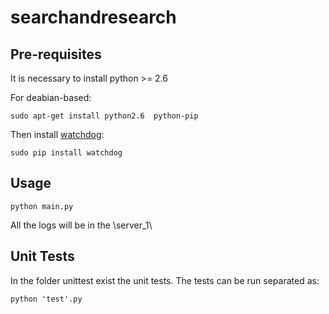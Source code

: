 searchandresearch
=================

Pre-requisites
-----------
It is necessary to install python >= 2.6

For deabian-based:

    sudo apt-get install python2.6  python-pip

Then install [watchdog](https://pypi.python.org/pypi/watchdog):

    sudo pip install watchdog

Usage
-----
    python main.py

All the logs will be in the \server_1\

Unit Tests
----------

In the folder unittest exist the unit tests. The tests can be run separated as:
    
    python 'test'.py